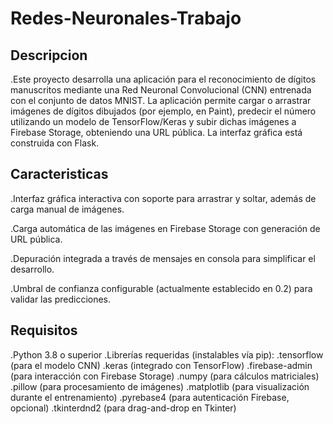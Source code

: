 # Redes-Neuronales-Trabajo

  ## Descripcion
.Este proyecto desarrolla una aplicación para el reconocimiento de dígitos manuscritos mediante una Red Neuronal Convolucional (CNN) entrenada con el conjunto de datos MNIST. La aplicación permite cargar o arrastrar imágenes de dígitos dibujados (por ejemplo, en Paint), predecir el número utilizando un modelo de TensorFlow/Keras y subir dichas imágenes a Firebase Storage, obteniendo una URL pública. La interfaz gráfica está construida con Flask. 
  ## Caracteristicas
.Interfaz gráfica interactiva con soporte para arrastrar y soltar, además de carga manual de imágenes.

.Carga automática de las imágenes en Firebase Storage con generación de URL pública.

.Depuración integrada a través de mensajes en consola para simplificar el desarrollo.

.Umbral de confianza configurable (actualmente establecido en 0.2) para validar las predicciones.

  ## Requisitos
.Python 3.8 o superior
.Librerías requeridas (instalables vía pip):
.tensorflow (para el modelo CNN)
.keras (integrado con TensorFlow)
.firebase-admin (para interacción con Firebase Storage)
.numpy (para cálculos matriciales)
.pillow (para procesamiento de imágenes)
.matplotlib (para visualización durante el entrenamiento)
.pyrebase4 (para autenticación Firebase, opcional)
.tkinterdnd2 (para drag-and-drop en Tkinter)

